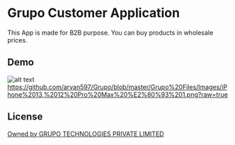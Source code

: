 
# Grupo Customer Application

This App is made for B2B purpose. You can buy products in wholesale prices.  
## Demo

![alt text](https://github.com/aryan597/Grupo/blob/master/Grupo%20Files/Images/iPhone%2013%2C%2012%20Pro%20Max%20%E2%80%93%202.png)
https://github.com/aryan597/Grupo/blob/master/Grupo%20Files/Images/iPhone%2013,%2012%20Pro%20Max%20%E2%80%93%201.png?raw=true



## License

[Owned by GRUPO TECHNOLOGIES PRIVATE LIMITED](https://choosealicense.com/licenses/mit/)

